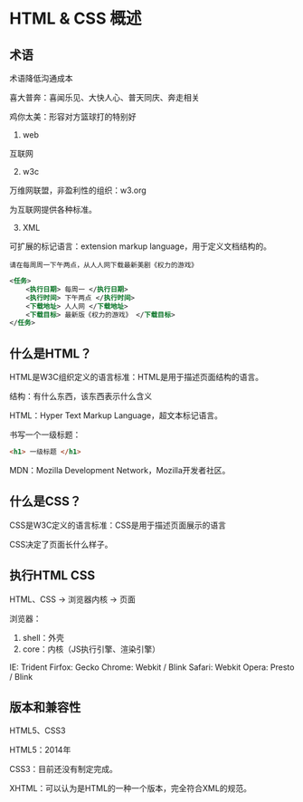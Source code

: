 # HTML & CSS 概述

## 术语

术语降低沟通成本

喜大普奔：喜闻乐见、大快人心、普天同庆、奔走相关

鸡你太美：形容对方篮球打的特别好

1. web

互联网

2. w3c

万维网联盟，非盈利性的组织：w3.org

为互联网提供各种标准。

3. XML

可扩展的标记语言：extension markup language，用于定义文档结构的。

```
请在每周周一下午两点，从人人网下载最新美剧《权力的游戏》
```

```xml
<任务>
    <执行日期> 每周一 </执行日期>
    <执行时间> 下午两点 </执行时间>
    <下载地址> 人人网 </下载地址>
    <下载目标> 最新版《权力的游戏》 </下载目标>
</任务>
```

## 什么是HTML？

HTML是W3C组织定义的语言标准：HTML是用于描述页面结构的语言。

结构：有什么东西，该东西表示什么含义

HTML：Hyper Text Markup Language，超文本标记语言。

书写一个一级标题：

```html
<h1> 一级标题 </h1>
```

MDN：Mozilla Development Network，Mozilla开发者社区。


## 什么是CSS？

CSS是W3C定义的语言标准：CSS是用于描述页面展示的语言

CSS决定了页面长什么样子。

## 执行HTML CSS

HTML、CSS -> 浏览器内核 -> 页面

浏览器：

1. shell：外壳
2. core：内核（JS执行引擎、渲染引擎）

IE: Trident
Firfox: Gecko
Chrome: Webkit / Blink
Safari: Webkit
Opera: Presto / Blink

## 版本和兼容性

HTML5、CSS3

HTML5：2014年

CSS3：目前还没有制定完成。

XHTML：可以认为是HTML的一种一个版本，完全符合XML的规范。
